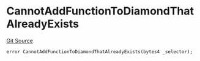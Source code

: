 # CannotAddFunctionToDiamondThatAlreadyExists
[Git Source](https://github.com/thrackle-io/Tron/blob/afc52571532b132ea1dea91ad1d1f1af07381e8a/src/economic/ruleProcessor/nontagged/RuleProcessorDiamondLib.sol)


```solidity
error CannotAddFunctionToDiamondThatAlreadyExists(bytes4 _selector);
```

